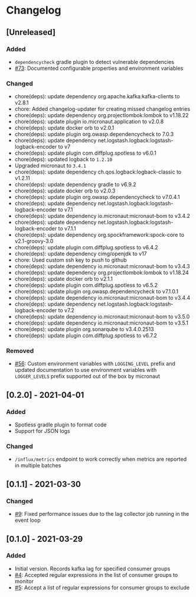 # Changelog

## [Unreleased]
### Added
- `dependencycheck` gradle plugin to detect vulnerable dependencies
- [#73](https://github.com/devatherock/kafka-lag-monitor/issues/73): Documented configurable properties and environment variables

### Changed
- chore(deps): update dependency org.apache.kafka:kafka-clients to v2.8.1
- chore: Added changelog-updater for creating missed changelog entries
- chore(deps): update dependency org.projectlombok:lombok to v1.18.22
- chore(deps): update plugin io.micronaut.application to v2.0.8
- chore(deps): update docker orb to v2.0.1
- chore(deps): update plugin org.owasp.dependencycheck to 7.0.3
- chore(deps): update dependency net.logstash.logback:logstash-logback-encoder to v7
- chore(deps): update plugin com.diffplug.spotless to v6.0.1
- chore(deps): updated logback to `1.2.10`
- Upgraded micronaut to `3.4.1`
- chore(deps): update dependency ch.qos.logback:logback-classic to v1.2.11
- chore(deps): update dependency gradle to v6.9.2
- chore(deps): update docker orb to v2.0.3
- chore(deps): update plugin org.owasp.dependencycheck to v7.0.4.1
- chore(deps): update dependency net.logstash.logback:logstash-logback-encoder to v7.1
- chore(deps): update dependency io.micronaut:micronaut-bom to v3.4.2
- chore(deps): update dependency net.logstash.logback:logstash-logback-encoder to v7.1.1
- chore(deps): update dependency org.spockframework:spock-core to v2.1-groovy-3.0
- chore(deps): update plugin com.diffplug.spotless to v6.4.2
- chore(deps): update dependency cimg/openjdk to v17
- chore: Used custom ssh key to push to github
- chore(deps): update dependency io.micronaut:micronaut-bom to v3.4.3
- chore(deps): update dependency org.projectlombok:lombok to v1.18.24
- chore(deps): update docker orb to v2.1.1
- chore(deps): update plugin com.diffplug.spotless to v6.5.2
- chore(deps): update plugin org.owasp.dependencycheck to v7.1.0.1
- chore(deps): update dependency io.micronaut:micronaut-bom to v3.4.4
- chore(deps): update dependency net.logstash.logback:logstash-logback-encoder to v7.2
- chore(deps): update dependency io.micronaut:micronaut-bom to v3.5.0
- chore(deps): update dependency io.micronaut:micronaut-bom to v3.5.1
- chore(deps): update plugin org.sonarqube to v3.4.0.2513
- chore(deps): update plugin com.diffplug.spotless to v6.7.2

### Removed
- [#56](https://github.com/devatherock/kafka-lag-monitor/issues/56): Custom environment variables with `LOGGING_LEVEL` prefix and updated documentation to use environment variables with `LOGGER_LEVELS` prefix supported out of the box by micronaut

## [0.2.0] - 2021-04-01
### Added
- Spotless gradle plugin to format code
- Support for JSON logs

### Changed
- `/influx/metrics` endpoint to work correctly when metrics are reported in multiple batches

## [0.1.1] - 2021-03-30
### Changed
- [#9](https://github.com/devatherock/kafka-lag-monitor/issues/9): Fixed performance issues due to the lag collector job running in the event loop

## [0.1.0] - 2021-03-29
### Added
- Initial version. Records kafka lag for specified consumer groups
- [#4](https://github.com/devatherock/kafka-lag-monitor/issues/4): Accepted regular expressions in the list of consumer groups to monitor
- [#5](https://github.com/devatherock/kafka-lag-monitor/issues/5): Accept a list of regular expressions for consumer groups to exclude